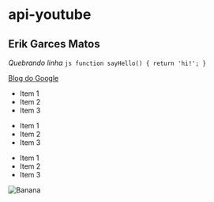 # api-youtube

## **Erik Garces Matos** 
 _Quebrando linha_
 	```js
 	function sayHello() {
      return 'hi!';
    }
    ```

 [Blog do Google](https://www.google.com.br)

* Item 1
* Item 2
* Item 3
  
+ Item 1
+ Item 2
+ Item 3
  
- Item 1
- Item 2
- Item 3

![Banana](http://cdn.osxdaily.com/wp-content/uploads/2013/07/dancing-banana.gif)

